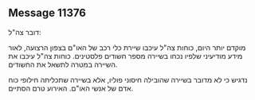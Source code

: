 ## Message 11376

דובר צה"ל:

מוקדם יותר היום, כוחות צה"ל עיכבו שיירת כלי רכב של האו"ם בצפון הרצועה, לאור מידע מודיעיני שלפיו נכחו בשיירה מספר חשודים פלסטינים.
כוחות צה"ל עיכבו את השיירה במטרה לתשאל את החשודים. 

נדגיש כי לא מדובר בשיירה שהובילה חיסוני פוליו, אלא בשיירה שתכליתה חילופי כוח אדם של אנשי האו"ם.
האירוע טרם הסתיים.

